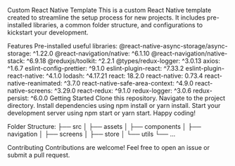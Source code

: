 Custom React Native Template
This is a custom React Native template created to streamline the setup process for new projects. It includes pre-installed libraries, a common folder structure, and configurations to kickstart your development.

Features
Pre-installed useful libraries:
@react-native-async-storage/async-storage: ^1.22.0
@react-navigation/native: ^6.1.10
@react-navigation/native-stack: ^6.9.18
@reduxjs/toolkit: ^2.2.1
@types/redux-logger: ^3.0.13
axios: ^1.6.7
eslint-config-prettier: ^9.1.0
eslint-plugin-react: ^7.33.2
eslint-plugin-react-native: ^4.1.0
lodash: ^4.17.21
react: 18.2.0
react-native: 0.73.4
react-native-reanimated: ^3.7.0
react-native-safe-area-context: ^4.9.0
react-native-screens: ^3.29.0
react-redux: ^9.1.0
redux-logger: ^3.0.6
redux-persist: ^6.0.0
Getting Started
Clone this repository.
Navigate to the project directory.
Install dependencies using npm install or yarn install.
Start your development server using npm start or yarn start.
Happy coding!

Folder Structure:
├── src
│   ├── assets
│   ├── components
│   ├── navigation
│   ├── screens
│   ├── store
│   └── utils
└── ...

Contributing
Contributions are welcome! Feel free to open an issue or submit a pull request.
